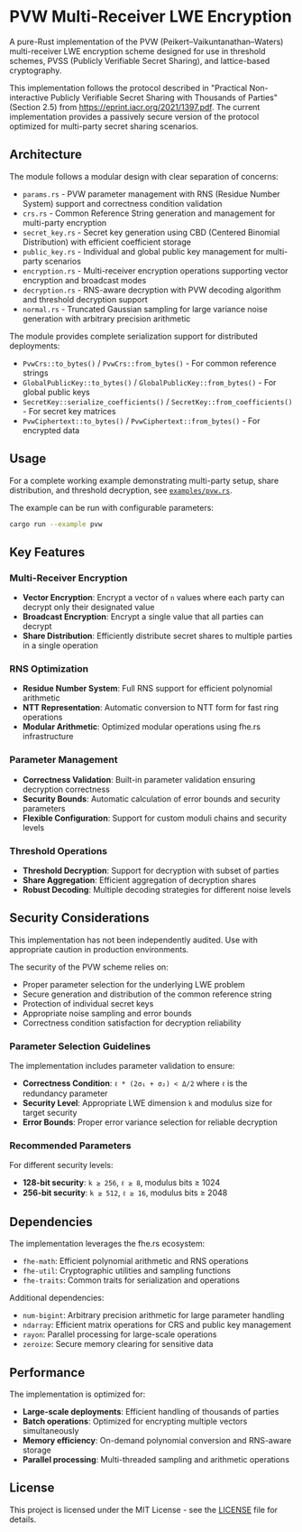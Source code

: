 # PVW Multi-Receiver LWE Encryption

A pure-Rust implementation of the PVW (Peikert–Vaikuntanathan–Waters) multi-receiver LWE encryption scheme designed for use in threshold schemes, PVSS (Publicly Verifiable Secret Sharing), and lattice-based cryptography.

This implementation follows the protocol described in "Practical Non-interactive Publicly Verifiable Secret Sharing with Thousands of Parties" (Section 2.5) from https://eprint.iacr.org/2021/1397.pdf. The current implementation provides a passively secure version of the protocol optimized for multi-party secret sharing scenarios.

## Architecture

The module follows a modular design with clear separation of concerns:

- `params.rs` - PVW parameter management with RNS (Residue Number System) support and correctness condition validation
- `crs.rs` - Common Reference String generation and management for multi-party encryption
- `secret_key.rs` - Secret key generation using CBD (Centered Binomial Distribution) with efficient coefficient storage
- `public_key.rs` - Individual and global public key management for multi-party scenarios
- `encryption.rs` - Multi-receiver encryption operations supporting vector encryption and broadcast modes
- `decryption.rs` - RNS-aware decryption with PVW decoding algorithm and threshold decryption support
- `normal.rs` - Truncated Gaussian sampling for large variance noise generation with arbitrary precision arithmetic

The module provides complete serialization support for distributed deployments:

- `PvwCrs::to_bytes()` / `PvwCrs::from_bytes()` - For common reference strings
- `GlobalPublicKey::to_bytes()` / `GlobalPublicKey::from_bytes()` - For global public keys
- `SecretKey::serialize_coefficients()` / `SecretKey::from_coefficients()` - For secret key matrices
- `PvwCiphertext::to_bytes()` / `PvwCiphertext::from_bytes()` - For encrypted data

## Usage

For a complete working example demonstrating multi-party setup, share distribution, and threshold decryption, see [`examples/pvw.rs`](examples/pvw.rs).

The example can be run with configurable parameters:
```bash
cargo run --example pvw
```

## Key Features

### Multi-Receiver Encryption
- **Vector Encryption**: Encrypt a vector of `n` values where each party can decrypt only their designated value
- **Broadcast Encryption**: Encrypt a single value that all parties can decrypt
- **Share Distribution**: Efficiently distribute secret shares to multiple parties in a single operation

### RNS Optimization
- **Residue Number System**: Full RNS support for efficient polynomial arithmetic
- **NTT Representation**: Automatic conversion to NTT form for fast ring operations
- **Modular Arithmetic**: Optimized modular operations using fhe.rs infrastructure

### Parameter Management
- **Correctness Validation**: Built-in parameter validation ensuring decryption correctness
- **Security Bounds**: Automatic calculation of error bounds and security parameters
- **Flexible Configuration**: Support for custom moduli chains and security levels

### Threshold Operations
- **Threshold Decryption**: Support for decryption with subset of parties
- **Share Aggregation**: Efficient aggregation of decryption shares
- **Robust Decoding**: Multiple decoding strategies for different noise levels

## Security Considerations

This implementation has not been independently audited. Use with appropriate caution in production environments.

The security of the PVW scheme relies on:
- Proper parameter selection for the underlying LWE problem
- Secure generation and distribution of the common reference string
- Protection of individual secret keys
- Appropriate noise sampling and error bounds
- Correctness condition satisfaction for decryption reliability

### Parameter Selection Guidelines

The implementation includes parameter validation to ensure:
- **Correctness Condition**: `ℓ * (2σ₁ + σ₂) < Δ/2` where `ℓ` is the redundancy parameter
- **Security Level**: Appropriate LWE dimension `k` and modulus size for target security
- **Error Bounds**: Proper error variance selection for reliable decryption

### Recommended Parameters

For different security levels:
- **128-bit security**: `k ≥ 256`, `ℓ ≥ 8`, modulus bits ≥ 1024
- **256-bit security**: `k ≥ 512`, `ℓ ≥ 16`, modulus bits ≥ 2048

## Dependencies

The implementation leverages the fhe.rs ecosystem:
- `fhe-math`: Efficient polynomial arithmetic and RNS operations
- `fhe-util`: Cryptographic utilities and sampling functions
- `fhe-traits`: Common traits for serialization and operations

Additional dependencies:
- `num-bigint`: Arbitrary precision arithmetic for large parameter handling
- `ndarray`: Efficient matrix operations for CRS and public key management
- `rayon`: Parallel processing for large-scale operations
- `zeroize`: Secure memory clearing for sensitive data

## Performance

The implementation is optimized for:
- **Large-scale deployments**: Efficient handling of thousands of parties
- **Batch operations**: Optimized for encrypting multiple vectors simultaneously
- **Memory efficiency**: On-demand polynomial conversion and RNS-aware storage
- **Parallel processing**: Multi-threaded sampling and arithmetic operations

## License

This project is licensed under the MIT License - see the [LICENSE](LICENSE) file for details.
